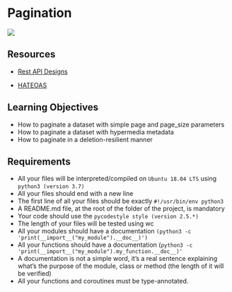 # Pagination

![](https://scontent.flos1-2.fna.fbcdn.net/v/t39.30808-6/277553187_2094702804038388_1905433638629412403_n.jpg?_nc_cat=105&ccb=1-7&_nc_sid=2c4854&_nc_ohc=1I99FZdVkT0AX9WbFgT&_nc_zt=23&_nc_ht=scontent.flos1-2.fna&oh=00_AfCutU_mt2PknePXg_ib5A05mUFTd24pofKY6lOFM5gNJg&oe=644324C6)

## Resources

- [Rest API Designs](https://www.moesif.com/blog/technical/api-design/REST-API-Design-Filtering-Sorting-and-Pagination/#pagination)

- [HATEOAS](https://en.wikipedia.org/wiki/HATEOAS)

## Learning Objectives

- How to paginate a dataset with simple page and page_size parameters
- How to paginate a dataset with hypermedia metadata
- How to paginate in a deletion-resilient manner

## Requirements

- All your files will be interpreted/compiled on `Ubuntu 18.04 LTS` using `python3 (version 3.7)`
- All your files should end with a new line
- The first line of all your files should be exactly `#!/usr/bin/env python3`
- A README.md file, at the root of the folder of the project, is mandatory
- Your code should use the `pycodestyle style (version 2.5.*)`
- The length of your files will be tested using wc
- All your modules should have a documentation `(python3 -c 'print(__import__("my_module").__doc__)')`
- All your functions should have a documentation (`python3 -c 'print(__import__("my_module").my_function.__doc__)'`
- A documentation is not a simple word, it’s a real sentence explaining what’s the purpose of the module, class or method (the length of it will be verified)
- All your functions and coroutines must be type-annotated.
